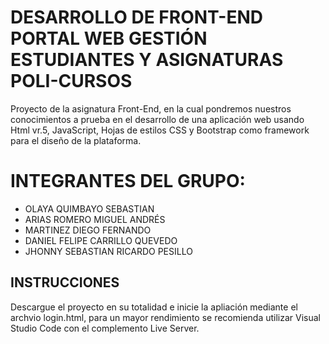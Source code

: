 # DESARROLLO DE FRONT-END PORTAL WEB GESTIÓN ESTUDIANTES Y ASIGNATURAS POLI-CURSOS
Proyecto de la asignatura Front-End, en la cual pondremos nuestros conocimientos a prueba en el desarrollo de una aplicación web usando Html vr.5, JavaScript, Hojas de estilos CSS y Bootstrap como framework para el diseño de la plataforma.

# INTEGRANTES DEL GRUPO:  
* OLAYA QUIMBAYO SEBASTIAN
* ARIAS ROMERO MIGUEL ANDRÉS
* MARTINEZ DIEGO FERNANDO
* DANIEL FELIPE CARRILLO QUEVEDO
* JHONNY SEBASTIAN RICARDO PESILLO

## INSTRUCCIONES
Descargue el proyecto en su totalidad e inicie la apliación mediante el archvio login.html, para un mayor rendimiento se recomienda utilizar Visual Studio Code con el complemento Live Server.
